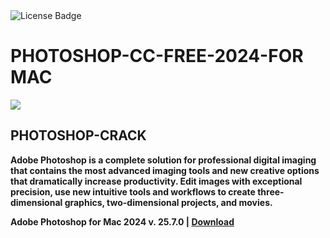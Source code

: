 <div id="badges">
  <img src="https://img.shields.io/badge/License-dark?logo=License&logoColor=white&style=for-the-badge" alt="License Badge"/>
</div>
<h1>PHOTOSHOP-CC-FREE-2024-FOR MAC</h1>
<p><img src="https://repository-images.githubusercontent.com/874981699/77c51c47-5c46-478c-86d1-5fbc5eaa3396"/></p>
<h2>PHOTOSHOP-CRACK</h2>
<p><strong>Adobe Photoshop is a complete solution for professional digital imaging that contains the most advanced imaging tools and new creative options that dramatically increase productivity. Edit images with exceptional precision, use new intuitive tools and workflows to create three-dimensional graphics, two-dimensional projects, and movies.</p>
Adobe Photoshop for Mac 2024 v. 25.7.0 | <a href="">Download</a>
</h1>
